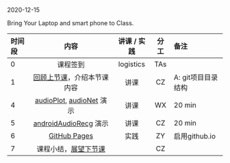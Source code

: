 2020-12-15

Bring Your Laptop and smart phone  to Class. 

| 时间段 |                             内容                             | 讲课 / 实践 |    分工     | 备注               |
| :----- | :----------------------------------------------------------: | :---------: | :---------: | :----------------- |
| 0      |                           课程签到                           |  logistics  |     TAs     |                    |
| 1      |  [回顾上节课](../../Part1/WW13/WW13-Plan.md)，介绍本节课内容   |    讲课     |     CZ      | A: git项目目录结构 |
| 4      | [audioPlot](https://github.com/saturn-lab/audioPlot), [audioNet](https://github.com/saturn-lab/audioNet) 演示 |    讲课     |    WX    | 20 min             |
| 5      | [androidAudioRecg](https://github.com/saturn-lab/androidAudioRecg) 演示 |    讲课     |     CZ     | 20 min             |
| 6      |          [GitHub Pages](https://pages.github.com/)           |    实践     |    ZY    | 启用github.io      |
| 7      |         课程小结，[展望下节课](../WW15/WW15-Plan.md)         |             |     CZ      |                    |
